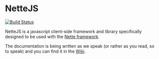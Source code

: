 NetteJS
=======

[![Build Status](https://travis-ci.org/jahudka/nettejs.svg?branch=master)](https://travis-ci.org/jahudka/nettejs)

NetteJS is a javascript client-side framework and library specifically designed to be used with the [Nette framework](https://nette.org).

The documentation is being written as we speak (or rather as you read, so to speak) and you can find it in the [Wiki](https://github.com/jahudka/nettejs/wiki).
